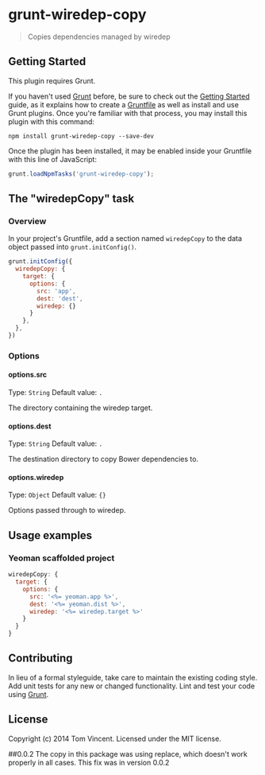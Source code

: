 # grunt-wiredep-copy

> Copies dependencies managed by wiredep

## Getting Started

This plugin requires Grunt.

If you haven't used [Grunt](http://gruntjs.com/) before, be sure to check out
the [Getting Started](http://gruntjs.com/getting-started) guide, as it explains
how to create a [Gruntfile](http://gruntjs.com/sample-gruntfile) as well as
install and use Grunt plugins. Once you're familiar with that process, you may
install this plugin with this command:

```shell
npm install grunt-wiredep-copy --save-dev
```

Once the plugin has been installed, it may be enabled inside your Gruntfile
with this line of JavaScript:

```js
grunt.loadNpmTasks('grunt-wiredep-copy');
```

## The "wiredepCopy" task

### Overview

In your project's Gruntfile, add a section named `wiredepCopy` to the data
object passed into `grunt.initConfig()`.

```js
grunt.initConfig({
  wiredepCopy: {
    target: {
      options: {
        src: 'app',
        dest: 'dest',
        wiredep: {}
      }
    },
  },
})
```

### Options

#### options.src

Type: `String`
Default value: `.`

The directory containing the wiredep target.

#### options.dest

Type: `String`
Default value: `.`

The destination directory to copy Bower dependencies to.

#### options.wiredep

Type: `Object`
Default value: `{}`

Options passed through to wiredep.

## Usage examples

### Yeoman scaffolded project

```js
wiredepCopy: {
  target: {
    options: {
      src: '<%= yeoman.app %>',
      dest: '<%= yeoman.dist %>',
      wiredep: '<%= wiredep.target %>'
    }
  }
}
```




## Contributing

In lieu of a formal styleguide, take care to maintain the existing coding
style. Add unit tests for any new or changed functionality. Lint and test your
code using [Grunt](http://gruntjs.com/).

## License
Copyright (c) 2014 Tom Vincent. Licensed under the MIT license.


##0.0.2
The copy in this package was using replace, which doesn't work properly in all cases.  This fix was in version 0.0.2
